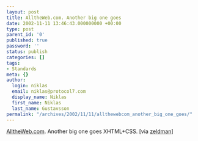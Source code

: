 ```yaml
---
layout: post
title: AlltheWeb.com. Another big one goes
date: 2002-11-11 13:46:43.000000000 +00:00
type: post
parent_id: '0'
published: true
password: ''
status: publish
categories: []
tags:
- Standards
meta: {}
author:
  login: niklas
  email: niklas@protocol7.com
  display_name: Niklas
  first_name: Niklas
  last_name: Gustavsson
permalink: "/archives/2002/11/11/allthewebcom_another_big_one_goes/"
---
```

[AlltheWeb.com](http://www.alltheweb.com/). Another big one goes XHTML+CSS. [via [zeldman](http://www.zeldman.com/daily/1102a.shtml#lean)]

